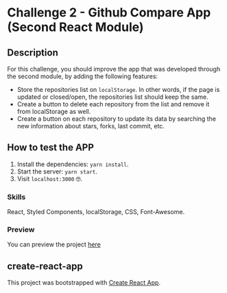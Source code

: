 # Challenge 2  - Github Compare App (Second React Module)

## Description
For this challenge, you should improve the app that was developed through the second module, by adding the following features:
* Store the repositories list on `localStorage`. In other words, if the page is updated or closed/open, the repositories list should keep the same.
* Create a button to delete each repository from the list and remove it from localStorage as well.
* Create a button on each repository to update its data by searching the new information about stars, forks, last commit, etc.

## How to test the APP
1. Install the dependencies: `yarn install`.
2. Start the server: `yarn start`.
3. Visit `localhost:3000` :nerd_face:.


### Skills
React, Styled Components, localStorage, CSS, Font-Awesome.

### Preview
You can preview the project [here](https://www.loom.com/share/2cd2c3c23d5f4775be4ad6b94b089ccb)

## create-react-app

This project was bootstrapped with [Create React App](https://github.com/facebook/create-react-app).
